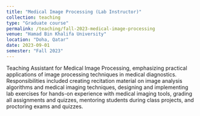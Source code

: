 ```yaml
---
title: "Medical Image Processing (Lab Instructor)"
collection: teaching
type: "Graduate course"
permalink: /teaching/fall-2023-medical-image-processing
venue: "Hamad Bin Khalifa University"
location: "Doha, Qatar"
date: 2023-09-01
semester: "Fall 2023"
---
```


Teaching Assistant for Medical Image Processing, emphasizing practical applications of image processing techniques in medical diagnostics. Responsibilities included creating recitation material on image analysis algorithms and medical imaging techniques, designing and implementing lab exercises for hands-on experience with medical imaging tools, grading all assignments and quizzes, mentoring students during class projects, and proctoring exams and quizzes.
